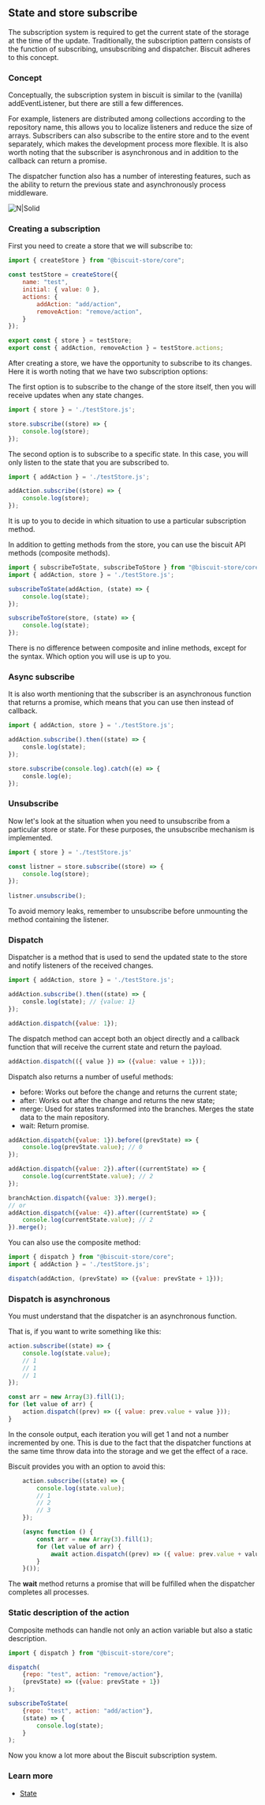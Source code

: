 ## State and store subscribe 
The subscription system is required to get the current state of the storage at the time of the update. Traditionally, the subscription pattern consists of the function of subscribing, unsubscribing and dispatcher. Biscuit adheres to this concept.

### Concept
Conceptually, the subscription system in biscuit is similar to the (vanilla) addEventListener, but there are still a few differences. 

For example, listeners are distributed among collections according to the repository name, this allows you to localize listeners and reduce the size of arrays.
Subscribers can also subscribe to the entire store and to the event separately, which makes the development process more flexible.
It is also worth noting that the subscriber is asynchronous and in addition to the callback can return a promise. 

The dispatcher function also has a number of interesting features, such as the ability to return the previous state and asynchronously process middleware.

![N|Solid](/docs/assets/biscuit-subscribe.png)

### Creating a subscription
First you need to create a store that we will subscribe to:

```javascript
import { createStore } from "@biscuit-store/core";

const testStore = createStore({
    name: "test",
    initial: { value: 0 },
    actions: {
        addAction: "add/action",
        removeAction: "remove/action",
    }
});

export const { store } = testStore;
export const { addAction, removeAction } = testStore.actions;
```
After creating a store, we have the opportunity to subscribe to its changes. Here it is worth noting that we have two subscription options: 

The first option is to subscribe to the change of the store itself, then you will receive updates when any state changes. 

```javascript
import { store } = './testStore.js';

store.subscribe((store) => {
    console.log(store);
});
```

The second option is to subscribe to a specific state. In this case, you will only listen to the state that you are subscribed to.

```javascript
import { addAction } = './testStore.js';

addAction.subscribe((store) => {
    console.log(store);
});
```
It is up to you to decide in which situation to use a particular subscription method.

In addition to getting methods from the store, you can use the biscuit API methods (composite methods).
```javascript
import { subscribeToState, subscribeToStore } from "@biscuit-store/core";
import { addAction, store } = './testStore.js';

subscribeToState(addAction, (state) => {
    console.log(state);
});

subscribeToStore(store, (state) => {
    console.log(state);
});
```
There is no difference between composite and inline methods, except for the syntax. Which option you will use is up to you.

### Async subscribe

It is also worth mentioning that the subscriber is an asynchronous function that returns a promise, which means that you can use then instead of callback.

```javascript
import { addAction, store } = './testStore.js';

addAction.subscribe().then((state) => {
    consle.log(state);
});

store.subscribe(console.log).catch((e) => {
    consle.log(e);
});
```
### Unsubscribe
Now let's look at the situation when you need to unsubscribe from a particular store or state. For these purposes, the unsubscribe mechanism is implemented.
```javascript
import { store } = './testStore.js'

const listner = store.subscribe((store) => {
    console.log(store);
});
    
listner.unsubscribe();
```
To avoid memory leaks, remember to unsubscribe before unmounting the method containing the listener.

### Dispatch

Dispatcher is a method that is used to send the updated state to the store and notify listeners of the received changes.

```javascript
import { addAction, store } = './testStore.js';

addAction.subscribe().then((state) => {
    consle.log(state); // {value: 1}
});

addAction.dispatch({value: 1});
```

The dispatch method can accept both an object directly and a callback function that will receive the current state and return the payload.

```javascript
addAction.dispatch(({ value }) => ({value: value + 1}));
```
Dispatch also returns a number of useful methods:
  - before: Works out before the change and returns the current state;
  - after: Works out after the change and returns the new state;
  - merge: Used for states transformed into the branches. Merges the state data to the main repository.
  - wait: Return promise.

```javascript
addAction.dispatch({value: 1}).before((prevState) => {
    console.log(prevState.value); // 0
});

addAction.dispatch({value: 2}).after((currentState) => {
    console.log(currentState.value); // 2
});

branchAction.dispatch({value: 3}).merge();
// or
addAction.dispatch({value: 4}).after((currentState) => {
    console.log(currentState.value); // 2
}).merge();
```

You can also use the composite method:
```javascript
import { dispatch } from "@biscuit-store/core";
import { addAction } = './testStore.js';

dispatch(addAction, (prevState) => ({value: prevState + 1}));
```

### Dispatch is asynchronous
You must understand that the dispatcher is an asynchronous function. 

That is, if you want to write something like this:
```javascript
action.subscribe((state) => {
	console.log(state.value);
	// 1
	// 1
	// 1
});

const arr = new Array(3).fill(1);
for (let value of arr) {
	action.dispatch((prev) => ({ value: prev.value + value }));
}
```
In the console output, each iteration you will get 1 and not a number incremented by one. This is due to the fact that the dispatcher functions at the same time throw data into the storage and we get the effect of a race.

Biscuit provides you with an option to avoid this:
```javascript
    action.subscribe((state) => {
        console.log(state.value);
		// 1
		// 2
		// 3
    });

    (async function () {
        const arr = new Array(3).fill(1);
        for (let value of arr) {
            await action.dispatch((prev) => ({ value: prev.value + value })).wait;
        }
    }());
```
The **wait** method returns a promise that will be fulfilled when the dispatcher completes all processes.

### Static description of the action
Composite methods can handle not only an action variable but also a static description.
```javascript
import { dispatch } from "@biscuit-store/core";

dispatch(
    {repo: "test", action: "remove/action"}, 
    (prevState) => ({value: prevState + 1})
);

subscribeToState(
    {repo: "test", action: "add/action"}, 
    (state) => {
        console.log(state);
    }
);
```
Now you know a lot more about the Biscuit subscription system.

### Learn more
 - [State](/docs/core/STATE.md)
